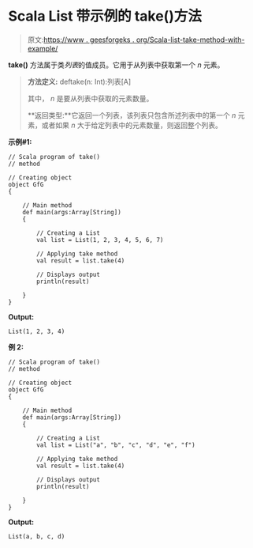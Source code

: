# Scala List 带示例的 take()方法

> 原文:[https://www . geesforgeks . org/Scala-list-take-method-with-example/](https://www.geeksforgeeks.org/scala-list-take-method-with-example/)

**take()** 方法属于类*列表*的值成员。它用于从列表中获取第一个 *n* 元素。

> **方法定义:** deftake(n: Int):列表[A]
> 
> 其中， *n* 是要从列表中获取的元素数量。
> 
> **返回类型:**它返回一个列表，该列表只包含所述列表中的第一个 *n* 元素，或者如果 *n* 大于给定列表中的元素数量，则返回整个列表。

**示例#1:**

```
// Scala program of take()
// method

// Creating object
object GfG
{ 

    // Main method
    def main(args:Array[String])
    {

        // Creating a List 
        val list = List(1, 2, 3, 4, 5, 6, 7)

        // Applying take method 
        val result = list.take(4)

        // Displays output
        println(result)

    }
}
```

**Output:**

```
List(1, 2, 3, 4)

```

**例 2:**

```
// Scala program of take()
// method

// Creating object
object GfG
{ 

    // Main method
    def main(args:Array[String])
    {

        // Creating a List 
        val list = List("a", "b", "c", "d", "e", "f")

        // Applying take method 
        val result = list.take(4)

        // Displays output
        println(result)

    }
}
```

**Output:**

```
List(a, b, c, d)

```